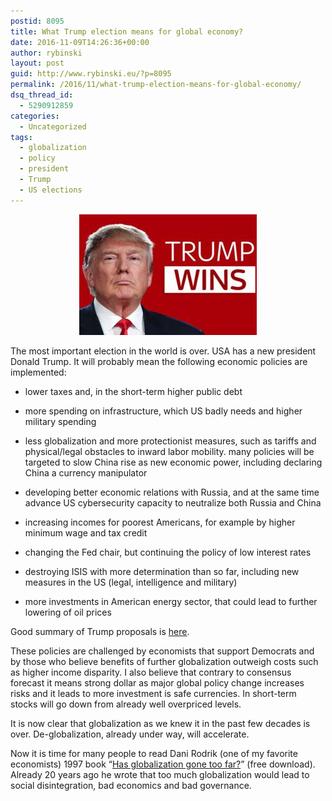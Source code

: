 ```yaml
---
postid: 8095
title: What Trump election means for global economy?
date: 2016-11-09T14:26:36+00:00
author: rybinski
layout: post
guid: http://www.rybinski.eu/?p=8095
permalink: /2016/11/what-trump-election-means-for-global-economy/
dsq_thread_id:
  - 5290912859
categories:
  - Uncategorized
tags:
  - globalization
  - policy
  - president
  - Trump
  - US elections
---
```

<p style="text-align: center;">
  <a href="/uploads/2016/11/Trump_wins.jpg"><img class="size-full wp-image-8096 aligncenter" title="Trump_wins" src="/uploads/2016/11/Trump_wins.jpg" alt="" width="284" height="193" /></a>
</p>

The most important election in the world is over. USA has a new president Donald Trump. It will probably mean the following economic policies are implemented:

- lower taxes and, in the short-term higher public debt

- more spending on infrastructure, which US badly needs and higher military spending

- less globalization and more protectionist measures, such as tariffs and physical/legal obstacles to inward labor mobility. many policies will be targeted to slow China rise as new economic power, including declaring China a currency manipulator

- developing better economic relations with Russia, and at the same time advance US cybersecurity capacity to neutralize both Russia and China

- increasing incomes for poorest Americans, for example by higher minimum wage and tax credit

- changing the Fed chair, but continuing the policy of low interest rates

- destroying ISIS with more determination than so far, including new measures in the US (legal, intelligence and military)

- more investments in American energy sector, that could lead to further lowering of oil prices

Good summary of Trump proposals is [here](https://www.politiplatform.com/trump).

These policies are challenged by economists that support Democrats and by those who believe benefits of further globalization outweigh costs such as higher income disparity. I also believe that contrary to consensus forecast it means strong dollar as major global policy change increases risks and it leads to more investment is safe currencies. In short-term stocks will go down from already well overpriced levels.

It is now clear that globalization as we knew it in the past few decades is over. De-globalization, already under way, will accelerate.

Now it is time for many people to read Dani Rodrik (one of my favorite economists) 1997 book “[Has globalization gone too far?](http://bookstore.piie.com/book-store/57.html)” (free download). Already 20 years ago he wrote that too much globalization would lead to social disintegration, bad economics and bad governance.

 
